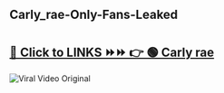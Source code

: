 
 ## Carly_rae-Only-Fans-Leaked

# <h2><a href="https://clipsfans.com/Carly_rae&ref=git">🔗 Click to LINKS ⏩⏩ 👉 🟢 Carly rae </a></h2>

<a href="https://clipsfans.com/Carly_rae&ref=git" rel="nofollow" data-target="animated-image.originalLink"><img src="https://i.ibb.co.com/xMMVF88/686577567.gif" alt="Viral Video Original" style="max-width: 100%; display: inline-block;" data-target="animated-image.originalImage"></a>
